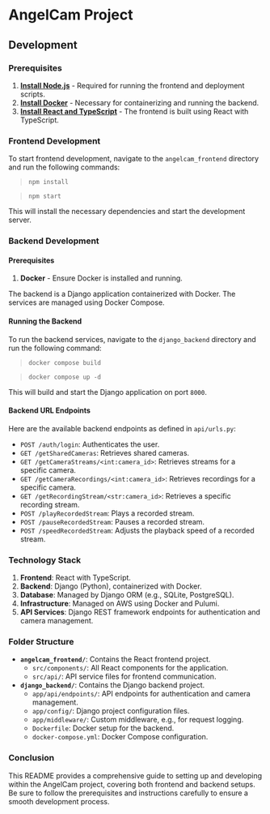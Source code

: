 # AngelCam Project

## Development

### Prerequisites

1. **[Install Node.js](https://nodejs.org/en/)** - Required for running the frontend and deployment scripts.
2. **[Install Docker](https://docs.docker.com/get-docker/)** - Necessary for containerizing and running the backend.
3. **[Install React and TypeScript](https://reactjs.org/)** - The frontend is built using React with TypeScript.

### Frontend Development

To start frontend development, navigate to the `angelcam_frontend` directory and run the following commands:

> `npm install`

> `npm start`

This will install the necessary dependencies and start the development server.

### Backend Development

#### Prerequisites

1. **Docker** - Ensure Docker is installed and running.

The backend is a Django application containerized with Docker. The services are managed using Docker Compose.

#### Running the Backend

To run the backend services, navigate to the `django_backend` directory and run the following command:

> `docker compose build`

> `docker compose up -d`

This will build and start the Django application on port `8000`.

#### Backend URL Endpoints

Here are the available backend endpoints as defined in `api/urls.py`:

- `POST /auth/login`: Authenticates the user.
- `GET /getSharedCameras`: Retrieves shared cameras.
- `GET /getCameraStreams/<int:camera_id>`: Retrieves streams for a specific camera.
- `GET /getCameraRecordings/<int:camera_id>`: Retrieves recordings for a specific camera.
- `GET /getRecordingStream/<str:camera_id>`: Retrieves a specific recording stream.
- `POST /playRecordedStream`: Plays a recorded stream.
- `POST /pauseRecordedStream`: Pauses a recorded stream.
- `POST /speedRecordedStream`: Adjusts the playback speed of a recorded stream.

### Technology Stack

1. **Frontend**: React with TypeScript.
2. **Backend**: Django (Python), containerized with Docker.
3. **Database**: Managed by Django ORM (e.g., SQLite, PostgreSQL).
4. **Infrastructure**: Managed on AWS using Docker and Pulumi.
5. **API Services**: Django REST framework endpoints for authentication and camera management.

### Folder Structure

- **`angelcam_frontend/`**: Contains the React frontend project.
  - `src/components/`: All React components for the application.
  - `src/api/`: API service files for frontend communication.
- **`django_backend/`**: Contains the Django backend project.
  - `app/api/endpoints/`: API endpoints for authentication and camera management.
  - `app/config/`: Django project configuration files.
  - `app/middleware/`: Custom middleware, e.g., for request logging.
  - `Dockerfile`: Docker setup for the backend.
  - `docker-compose.yml`: Docker Compose configuration.

### Conclusion

This README provides a comprehensive guide to setting up and developing within the AngelCam project, covering both frontend and backend setups. Be sure to follow the prerequisites and instructions carefully to ensure a smooth development process.
